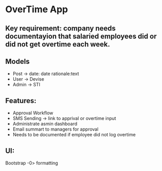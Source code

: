# OverTime App

## Key requirement: company needs documentayion that salaried employees did or did not get overtime each week.

## Models
- Post -> date: date rationale:text
- User -> Devise
- Admin -> STI

## Features:
- Approval Workflow
- SMS Sending -> link to apprival or overtime input
- Administrate asmin dashboard
- Email summart to managers for approval
- Needs to be documented if employee did not log overtime

## UI:
Bootstrap -0> formatting
